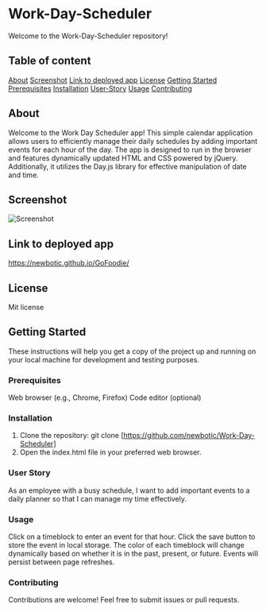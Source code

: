 # Work-Day-Scheduler

Welcome to the Work-Day-Scheduler repository!

## Table of content

[About](#about)
[Screenshot](#screenshot)
[Link to deployed app](#Link-to-deployed-app)
[License](#license)
[Getting Started](#getting-started)
[Prerequisites](#prerequisites)
[Installation](#installation)
[User-Story](#User-Story)
[Usage](#Usage)
[Contributing](#contributing)

## About

Welcome to the Work Day Scheduler app! This simple calendar application allows users to efficiently manage their daily schedules by adding important events for each hour of the day. The app is designed to run in the browser and features dynamically updated HTML and CSS powered by jQuery. Additionally, it utilizes the Day.js library for effective manipulation of date and time.

## Screenshot

![Screenshot](./assets/images/)

## Link to deployed app

https://newbotic.github.io/GoFoodie/

## License

Mit license

## Getting Started

These instructions will help you get a copy of the project up and running on your local machine for development and testing purposes.

### Prerequisites

Web browser (e.g., Chrome, Firefox)
Code editor (optional)

### Installation

1. Clone the repository: git clone [https://github.com/newbotic/Work-Day-Scheduler]
2. Open the index.html file in your preferred web browser.

### User Story

As an employee with a busy schedule, I want to add important events to a daily planner so that I can manage my time effectively.

### Usage
Click on a timeblock to enter an event for that hour.
Click the save button to store the event in local storage.
The color of each timeblock will change dynamically based on whether it is in the past, present, or future.
Events will persist between page refreshes.

### Contributing

Contributions are welcome! Feel free to submit issues or pull requests.

